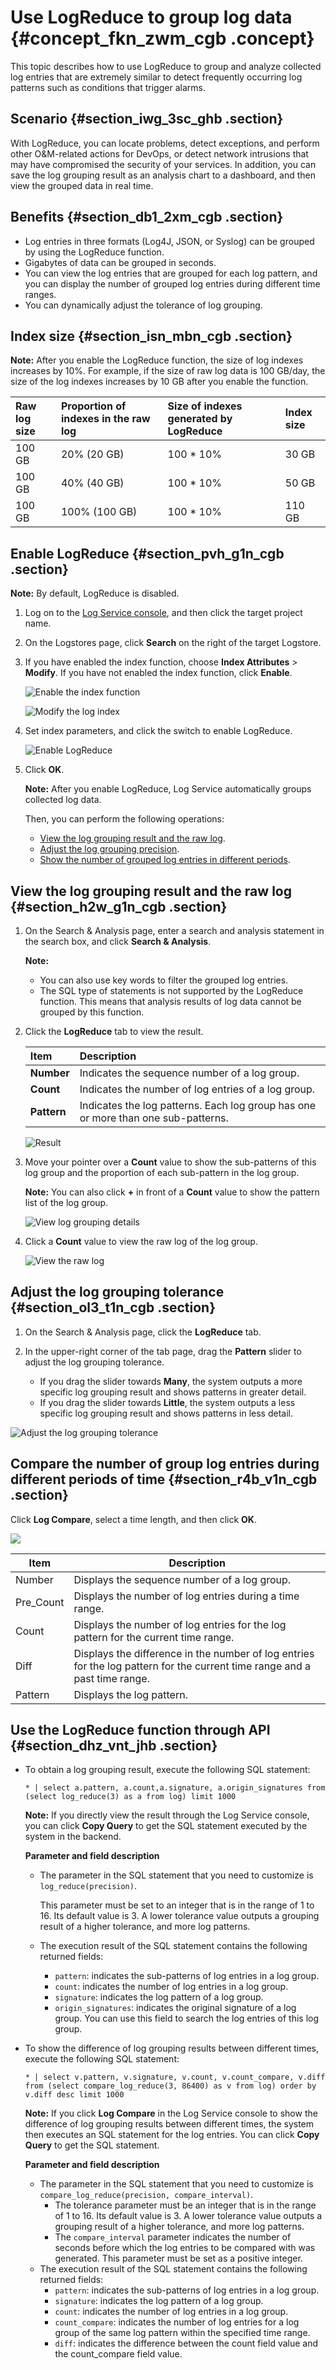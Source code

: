 # Use LogReduce to group log data {#concept_fkn_zwm_cgb .concept}

This topic describes how to use LogReduce to group and analyze collected log entries that are extremely similar to detect frequently occurring log patterns such as conditions that trigger alarms.

## Scenario {#section_iwg_3sc_ghb .section}

With LogReduce, you can locate problems, detect exceptions, and perform other O&M-related actions for DevOps, or detect network intrusions that may have compromised the security of your services. In addition, you can save the log grouping result as an analysis chart to a dashboard, and then view the grouped data in real time.

## Benefits {#section_db1_2xm_cgb .section}

-   Log entries in three formats \(Log4J, JSON, or Syslog\) can be grouped by using the LogReduce function.
-   Gigabytes of data can be grouped in seconds.
-   You can view the log entries that are grouped for each log pattern, and you can display the number of grouped log entries during different time ranges.
-   You can dynamically adjust the tolerance of log grouping.

## Index size {#section_isn_mbn_cgb .section}

**Note:** After you enable the LogReduce function, the size of log indexes increases by 10%. For example, if the size of raw log data is 100 GB/day, the size of the log indexes increases by 10 GB after you enable the function.

|Raw log size|Proportion of indexes in the raw log|Size of indexes generated by LogReduce|Index size|
|:-----------|:-----------------------------------|:-------------------------------------|:---------|
|100 GB|20% \(20 GB\)|100 \* 10%|30 GB|
|100 GB|40% \(40 GB\)|100 \* 10%|50 GB|
|100 GB|100% \(100 GB\)|100 \* 10%|110 GB|

## Enable LogReduce {#section_pvh_g1n_cgb .section}

**Note:** By default, LogReduce is disabled.

1.  Log on to the [Log Service console](https://partners-intl.console.aliyun.com/#/sls), and then click the target project name.
2.  On the Logstores page, click **Search** on the right of the target Logstore.
3.  If you have enabled the index function, choose **Index Attributes** \> **Modify**. If you have not enabled the index function, click **Enable**.

    ![](images/12614_en-US.png "Enable the index function")

    ![](images/42060_en-US.png "Modify the log index")

4.  Set index parameters, and click the switch to enable LogReduce.

    ![](images/34193_en-US.png "Enable LogReduce")

5.  Click **OK**.

    **Note:** After you enable LogReduce, Log Service automatically groups collected log data.

    Then, you can perform the following operations:

    -   [View the log grouping result and the raw log](#).
    -   [Adjust the log grouping precision](#).
    -   [Show the number of grouped log entries in different periods](#).

## View the log grouping result and the raw log {#section_h2w_g1n_cgb .section}

1.  On the Search & Analysis page, enter a search and analysis statement in the search box, and click **Search & Analysis**.

    **Note:** 

    -   You can also use key words to filter the grouped log entries.
    -   The SQL type of statements is not supported by the LogReduce function. This means that analysis results of log data cannot be grouped by this function.
2.  Click the **LogReduce** tab to view the result.

    |Item|Description|
    |:---|:----------|
    |**Number**|Indicates the sequence number of a log group.|
    |**Count**|Indicates the number of log entries of a log group.|
    |**Pattern**|Indicates the log patterns. Each log group has one or more than one sub-patterns.|

    ![](images/42061_en-US.png "Result")

3.  Move your pointer over a **Count** value to show the sub-patterns of this log group and the proportion of each sub-pattern in the log group.

    **Note:** You can also click **+** in front of a **Count** value to show the pattern list of the log group.

    ![](images/34195_en-US.png "View log grouping details")

4.  Click a **Count** value to view the raw log of the log group.

    ![](images/34218_en-US.png "View the raw log")


## Adjust the log grouping tolerance {#section_ol3_t1n_cgb .section}

1.  On the Search & Analysis page, click the **LogReduce** tab.
2.  In the upper-right corner of the tab page, drag the **Pattern** slider to adjust the log grouping tolerance.

    -   If you drag the slider towards **Many**, the system outputs a more specific log grouping result and shows patterns in greater detail.
    -   If you drag the slider towards **Little**, the system outputs a less specific log grouping result and shows patterns in less detail.

![](images/34196_en-US.png "Adjust the log grouping tolerance")

## Compare the number of group log entries during different periods of time {#section_r4b_v1n_cgb .section}

Click **Log Compare**, select a time length, and then click **OK**.

![](http://static-aliyun-doc.oss-cn-hangzhou.aliyuncs.com/assets/img/79843/155859215934223_en-US.png)

|Item|Description|
|----|-----------|
|Number|Displays the sequence number of a log group.|
|Pre\_Count|Displays the number of log entries during a time range.|
|Count|Displays the number of log entries for the log pattern for the current time range.|
|Diff|Displays the difference in the number of log entries for the log pattern for the current time range and a past time range.|
|Pattern|Displays the log pattern.|

## Use the LogReduce function through API {#section_dhz_vnt_jhb .section}

-   To obtain a log grouping result, execute the following SQL statement:

    ```
    * | select a.pattern, a.count,a.signature, a.origin_signatures from (select log_reduce(3) as a from log) limit 1000 
    ```

    **Note:** If you directly view the result through the Log Service console, you can click **Copy Query** to get the SQL statement executed by the system in the backend.

    **Parameter and field description**

    -   The parameter in the SQL statement that you need to customize is `log_reduce(precision)`.

        This parameter must be set to an integer that is in the range of 1 to 16. Its default value is 3. A lower tolerance value outputs a grouping result of a higher tolerance, and more log patterns.

    -   The execution result of the SQL statement contains the following returned fields:
        -   `pattern`: indicates the sub-patterns of log entries in a log group.
        -   `count`: indicates the number of log entries in a log group.
        -   `signature`: indicates the log pattern of a log group.
        -   `origin_signatures`: indicates the original signature of a log group. You can use this field to search the log entries of this log group.
-   To show the difference of log grouping results between different times, execute the following SQL statement:

    ```
    * | select v.pattern, v.signature, v.count, v.count_compare, v.diff from (select compare_log_reduce(3, 86400) as v from log) order by v.diff desc limit 1000 
    ```

    **Note:** If you click **Log Compare** in the Log Service console to show the difference of log grouping results between different times, the system then executes an SQL statement for the log entries. You can click **Copy Query** to get the SQL statement.

    **Parameter and field description**

    -   The parameter in the SQL statement that you need to customize is `compare_log_reduce(precision, compare_interval)`.
        -   The tolerance parameter must be an integer that is in the range of 1 to 16. Its default value is 3. A lower tolerance value outputs a grouping result of a higher tolerance, and more log patterns.
        -   The `compare_interval` parameter indicates the number of seconds before which the log entries to be compared with was generated. This parameter must be set as a positive integer.
    -   The execution result of the SQL statement contains the following returned fields:
        -   `pattern`: indicates the sub-patterns of log entries in a log group.
        -   `signature`: indicates the log pattern of a log group.
        -   `count`: indicates the number of log entries in a log group.
        -   `count_compare`: indicates the number of log entries for a log group of the same log pattern within the specified time range.
        -   `diff`: indicates the difference between the count field value and the count\_compare field value.

